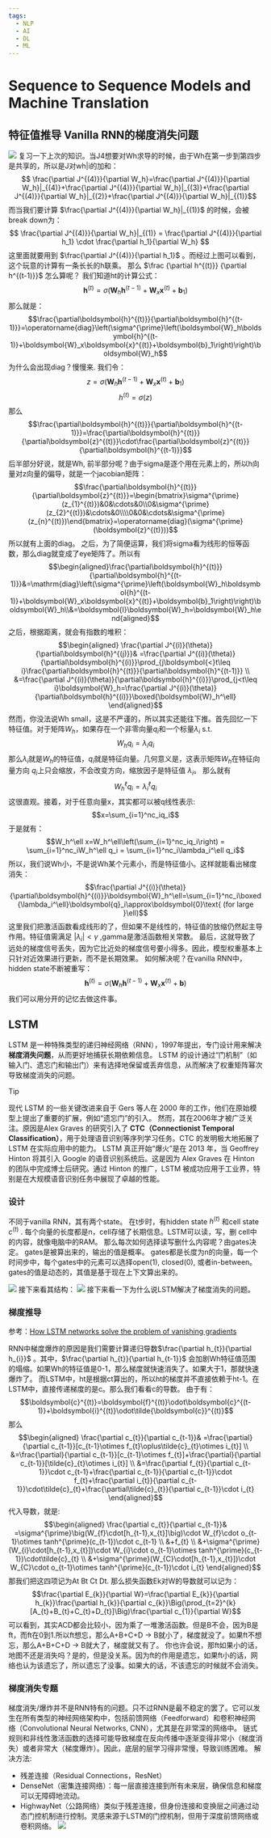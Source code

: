 ```yaml
---
tags:
  - NLP
  - AI
  - DL
  - ML
---
```

# Sequence to Sequence Models and Machine Translation
## 特征值推导 Vanilla RNN的梯度消失问题
![](assets/Pasted%20image%2020241123045744.webp)
复习一下上次的知识。当J4想要对Wh求导的时候，由于Wh在第一步到第四步是共享的，所以是J对wh|i的加和：
 $$
 \frac{\partial J^{(4)}}{\partial W_h}=\frac{\partial J^{(4)}}{\partial W_h}|_{(4)}+\frac{\partial J^{(4)}}{\partial W_h}|_{(3)}+\frac{\partial J^{(4)}}{\partial W_h}|_{(2)}+\frac{\partial J^{(4)}}{\partial W_h}|_{(1)}$$
而当我们要计算 $\frac{\partial J^{(4)}}{\partial W_h}|_{(1)}$ 的时候，会被break down为：
$$
\frac{\partial J^{(4)}}{\partial W_h}|_{(1)} = \frac{\partial J^{(4)}}{\partial h_1} \cdot \frac{\partial h_1}{\partial W_h}
$$
这里面就要用到 $\frac{\partial J^{(4)}}{\partial h_1}$ 。而经过上图可以看到，这个玩意的计算有一条长长的h联乘。
那么 $\frac {\partial h^{(t)}} {\partial h^{(t-1)}}$ 怎么算呢？
我们知道ht的计算公式：
$$\boldsymbol{h}^{(t)}=\sigma\left(\boldsymbol{W}_h\boldsymbol{h}^{(t-1)}+\boldsymbol{W}_x\boldsymbol{x}^{(t)}+\boldsymbol{b}_1\right)$$
那么就是：
$$\frac{\partial\boldsymbol{h}^{(t)}}{\partial\boldsymbol{h}^{(t-1)}}=\operatorname{diag}\left(\sigma^{\prime}\left(\boldsymbol{W}_h\boldsymbol{h}^{(t-1)}+\boldsymbol{W}_x\boldsymbol{x}^{(t)}+\boldsymbol{b}_1\right)\right)\boldsymbol{W}_h$$
为什么会出现diag？慢慢来. 我们令：
$$z = \sigma\left(\boldsymbol{W}_h\boldsymbol{h}^{(t-1)}+\boldsymbol{W}_x\boldsymbol{x}^{(t)}+\boldsymbol{b}_1\right)$$
$$
h^{(t)} = \sigma\left( z \right)
$$
那么
$$\frac{\partial\boldsymbol{h}^{(t)}}{\partial\boldsymbol{h}^{(t-1)}}=\frac{\partial\boldsymbol{h}^{(t)}}{\partial\boldsymbol{z}^{(t)}}\cdot\frac{\partial\boldsymbol{z}^{(t)}}{\partial\boldsymbol{h}^{(t-1)}}$$
后半部分好说，就是Wh, 前半部分呢？由于sigma是逐个用在元素上的，所以h向量对z向量的偏导，就是一个jacobian矩阵：
$$\frac{\partial\boldsymbol{h}^{(t)}}{\partial\boldsymbol{z}^{(t)}}=\begin{bmatrix}\sigma^{\prime}(z_{1}^{(t)})&0&\cdots&0\\0&\sigma^{\prime}(z_{2}^{(t)})&\cdots&0\\\\0&0&\cdots&\sigma^{\prime}(z_{n}^{(t)})\end{bmatrix}=\operatorname{diag}(\sigma^{\prime}(\boldsymbol{z}^{(t)}))$$
所以就有上面的diag。
之后，为了简便运算，我们将sigma看为线形的恒等函数，那么diag就变成了eye矩阵了。所以有
$$\begin{aligned}\frac{\partial\boldsymbol{h}^{(t)}}{\partial\boldsymbol{h}^{(t-1)}}&=\mathrm{diag}\left(\sigma^{\prime}\left(\boldsymbol{W}_h\boldsymbol{h}^{(t-1)}+\boldsymbol{W}_x\boldsymbol{x}^{(t)}+\boldsymbol{b}_1\right)\right)\boldsymbol{W}_h\\&=\boldsymbol{I}\boldsymbol{W}_h=\boldsymbol{W}_h\end{aligned}$$
之后，根据距离，就会有指数的堆积：
$$\begin{aligned}
\frac{\partial J^{(i)}(\theta)}{\partial\boldsymbol{h}^{(j)}}& =\frac{\partial J^{(i)}(\theta)}{\partial\boldsymbol{h}^{(i)}}\prod_{j\boldsymbol{<}t\leq i}\frac{\partial\boldsymbol{h}^{(t)}}{\partial\boldsymbol{h}^{(t-1)}} \\
&=\frac{\partial J^{(i)}(\theta)}{\partial\boldsymbol{h}^{(i)}}\prod_{j<t\leq i}\boldsymbol{W}_h=\frac{\partial J^{(i)}(\theta)}{\partial\boldsymbol{h}^{(i)}}\boxed{\boldsymbol{W}_h^\ell}
\end{aligned}$$
然而，你没法说Wh small，这是不严谨的，所以其实还能往下推。首先回忆一下特征值。对于矩阵$W_h$，如果存在一个非零向量$q_i$和一个标量$\lambda_i$ s.t.
$$W_hq_i=\lambda_iq_i$$
那么$\lambda_i$就是$W_h$的特征值，$q_i$就是特征向量。几何意义是，这表示矩阵$W_h$​ 在特征向量方向 $q_i$​ 上只会缩放，不会改变方向，缩放因子是特征值 $\lambda_i$。
那么就有
$$W_h^\ell q_i=\lambda_i^\ell q_i$$
这很直观。接着，对于任意向量x，其实都可以被q线性表示:
$$x=\sum_{i=1}^nc_iq_i$$
于是就有：
$$W_h^\ell x=W_h^\ell\left(\sum_{i=1}^nc_iq_i\right) = \sum_{i=1}^nc_iW_h^\ell q_i = \sum_{i=1}^nc_i\lambda_i^\ell q_i$$
所以，我们说Wh小，不是说Wh某个元素小，而是特征值小。这样就能看出梯度消失：
$$\frac{\partial J^{(i)}(\theta)}{\partial\boldsymbol{h}^{(i)}}\boldsymbol{W}_h^\ell=\sum_{i=1}^nc_i\boxed{\lambda_i^\ell}\boldsymbol{q}_i\approx\boldsymbol{0}\text{ (for large }\ell)$$
这里我们把激活函数看成线形的了，但如果不是线性的，特征值的放缩仍然起主导作用。特征值需满足 $|\lambda_i|<\gamma$ ,gamma是激活函数相关常数。
最后，这就导致了远处的梯度信号丢失，因为它比近处的梯度信号要小得多。因此，模型权重基本上只针对近效果进行更新，而不是长期效果。
如何解决呢？在vanilla RNN中，hidden state不断被重写：
$$\boldsymbol{h}^{(t)}=\sigma\left(\boldsymbol{W}_h\boldsymbol{h}^{(t-1)}+\boldsymbol{W}_x\boldsymbol{x}^{(t)}+\boldsymbol{b}\right)$$
我们可以用分开的记忆去做这件事。

## LSTM
LSTM 是一种特殊类型的递归神经网络（RNN），1997年提出，专门设计用来解决 **梯度消失问题**，从而更好地捕获长期依赖信息。
LSTM 的设计通过“门机制”（如输入门、遗忘门和输出门）来有选择地保留或丢弃信息，从而解决了权重矩阵幂次导致梯度消失的问题。

> [!tip] 
现代 LSTM 的一些关键改进来自于 Gers 等人在 2000 年的工作，他们在原始模型上提出了重要的扩展，例如“遗忘门”的引入。
然而，其在2006年才被广泛关注。原因是Alex Graves 的研究引入了 **CTC（Connectionist Temporal Classification）**，用于处理语音识别等序列学习任务。CTC 的发明极大地拓展了 LSTM 在实际应用中的能力。
LSTM 真正开始“爆火”是在 2013 年，当 Geoffrey Hinton 将其引入 Google 的语音识别系统后。这是因为 Alex Graves 在 Hinton 的团队中完成博士后研究。通过 Hinton 的推广，LSTM 被成功应用于工业界，特别是在大规模语音识别任务中展现了卓越的性能。

### 设计
不同于vanilla RNN，其有两个state。
在t步时，有hidden state $h^{(t)}$ 和cell state $c^{(t)}$ . 每个向量的长度都是n，cell存储了长期信息。LSTM可以读，写，删 cell中的内容，就像电脑中的RAM。
那么每次如何选择读写删什么内容呢？由gates决定。 gates是被算出来的，输出的值是概率。
gates都是长度为n的向量，每一个时间步中，每个gates中的元素可以选择open(1), closed(0), 或者in-between。gates的值是动态的，其值是基于现在上下文算出来的。

![](assets/Pasted%20image%2020241123062537.webp)
接下来看其结构：
![](assets/Pasted%20image%2020241123062808.webp)
接下来看一下为什么说LSTM解决了梯度消失的问题。

### 梯度推导
参考：[How LSTM networks solve the problem of vanishing gradients](../❤️%20好的文章，爱来自Larry/How%20LSTM%20networks%20solve%20the%20problem%20of%20vanishing%20gradients.md)

RNN中梯度爆炸的原因是我们需要计算递归导数$\frac{\partial h_{t}}{\partial h_{i}}$ 。其中，$\frac{\partial h_{t}}{\partial h_{t-1}}$ 会加剧Wh特征值范围的塌缩。如果Wh的特征值是0-1，那么梯度就快速消失了。如果大于1，那就快速爆炸了。
而LSTM中，ht是根据ct算出的，所以ht的梯度并不直接依赖于ht-1。在LSTM中，直接传递梯度的是c。那么我们看看c的导数。
由于有：
$$\boldsymbol{c}^{(t)}=\boldsymbol{f}^{(t)}\odot\boldsymbol{c}^{(t-1)}+\boldsymbol{i}^{(t)}\odot\tilde{\boldsymbol{c}}^{(t)}$$
那么
$$\begin{aligned}
\frac{\partial c_{t}}{\partial c_{t-1}}& =\frac{\partial}{\partial c_{t-1}}[c_{t-1}\otimes f_{t}\oplus\tilde{c}_{t}\otimes i_{t}] \\
&=\frac{\partial}{\partial c_{t-1}}[c_{t-1}\otimes f_{t}]+\frac{\partial}{\partial c_{t-1}}[\tilde{c}_{t}\otimes i_{t}] \\
&=\frac{\partial f_{t}}{\partial c_{t-1}}\cdot c_{t-1}+\frac{\partial c_{t-1}}{\partial c_{t-1}}\cdot f_{t}+\frac{\partial i_{t}}{\partial c_{t-1}}\cdot\tilde{c}_{t}+\frac{\partial\tilde{c}_{t}}{\partial c_{t-1}}\cdot i_{t}
\end{aligned}$$
代入导数，就是:
$$\begin{aligned}
\frac{\partial c_{t}}{\partial c_{t-1}}& =\sigma^{\prime}\big(W_{f}\cdot[h_{t-1},x_{t}]\big)\cdot W_{f}\cdot o_{t-1}\otimes tanh^{\prime}(c_{t-1})\cdot c_{t-1} \\
&+f_{t} \\
&+\sigma^{\prime}(W_{i}\cdot[h_{t-1},x_{t}])\cdot W_{i}\cdot o_{t-1}\otimes tanh^{\prime}(c_{t-1})\cdot\tilde{c}_{t} \\
&+\sigma^{\prime}(W_{C}\cdot[h_{t-1},x_{t}])\cdot W_{C}\cdot o_{t-1}\otimes tanh^{\prime}(c_{t-1})\cdot i_{t}
\end{aligned}$$
那我们把这四项记为At Bt Ct Dt.
那么损失函数Ek对W的导数就可以记为：
$$\frac{\partial E_{k}}{\partial W}=\frac{\partial E_{k}}{\partial h_{k}}\frac{\partial h_{k}}{\partial c_{k}}\Big(\prod_{t=2}^{k}[A_{t}+B_{t}+C_{t}+D_{t}]\Big)\frac{\partial c_{1}}{\partial W}$$
可以看到，其实ACD都会比较小，因为乘了一堆激活函数。但是B不会，因为B是ft，而ft在0到1.所以ft想忘，那么A+B+C+D -> B就小了，梯度就没了。如果ft不想忘，那么A+B+C+D -> B就大了，梯度就又有了。
你也许会说，那ft如果小的话，地图不还是消失吗？是的，但是没关系。因为ft的作用是遗忘，如果ft小的话，网络也认为该遗忘了，所以遗忘了没事。如果大的话，不该遗忘的时候就不会消失。

### 梯度消失专题
梯度消失/爆炸并不是RNN特有的问题。只不过RNN是最不稳定的罢了。它可以发生在所有类型的神经网络架构中，包括前馈网络（Feedforward）和卷积神经网络（Convolutional Neural Networks, CNN），尤其是在非常深的网络中。
链式规则和非线性激活函数的选择可能导致梯度在反向传播中逐渐变得非常小（梯度消失）或者非常大（梯度爆炸）。因此，底层的层学习得非常慢，导致训练困难。
解决方法:
- 残差连接（Residual Connections，ResNet）
- DenseNet（密集连接网络）：每一层直接连接到所有未来层，确保信息和梯度可以无障碍地流动。
- HighwayNet（公路网络）类似于残差连接，但身份连接和变换层之间通过动态门控机制进行控制。灵感来源于LSTM的门控机制，但用于深度前馈网络或卷积网络。
![](assets/Pasted%20image%2020241123072128.webp)
